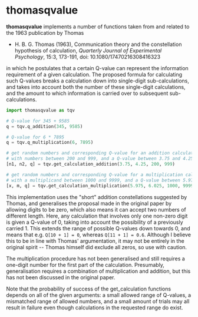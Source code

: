 
# thomasqvalue

**thomasqvalue** implements a number of functions taken from and related to the 1963 publication by Thomas

* H. B. G. Thomas (1963), Communication theory and the constellation hypothesis of calculation, *Quarterly Journal of Experimental Psychology*, 15:3, 173-191, doi: 10.1080/17470216308416323
    
in which he postulates that a certain Q-value can represent the information requirement of a given calculation. The proposed formula for calculating such Q-values breaks a calculation down into single-digit sub-calculations, and takes into account both the number of these single-digit calculations, and the amount to which information is carried over to subsequent sub-calculations.

```python
import thomasqvalue as tqv

# Q-value for 345 + 9585
q = tqv.q_addition(345, 9585)

# Q-value for 6 * 7895
q = tqv.q_multiplication(6, 7895)

# get random numbers and corresponding Q-value for an addition calculation
# with numbers between 200 and 999, and a Q-value between 3.75 and 4.25
[n1, n2, q] = tqv.get_calculation_addition(3.75, 4.25, 200, 999)

# get random numbers and corresponding Q-value for a multiplication calculation
# with a multiplicand between 1000 and 9999, and a Q-value between 5.975 and 6.025
[x, m, q] = tqv.get_calculation_multiplication(5.975, 6.025, 1000, 9999)
```

This implementation uses the "short" addition constellations suggested by Thomas, and generalises the proposal made in the original paper by allowing digits to be zero, which also means it can accept two numbers of different length. Here, any calculation that involves only one non-zero digit is given a Q-value of 0, taking into account the possibility of a previously carried 1. This extends the range of possible Q-values down towards 0, and means that e.g. `Q[10 + 1] = 0`, whereas `Q[11 + 1] = 0.6`. Although I believe this to be in line with Thomas' argumentation, it may not be entirely in the original spirit -- Thomas himself did exclude all zeros, so use with caution.

The multiplication procedure has not been generalised and still requires a one-digit number for the first part of the calculation. Presumably, generalisation requires a combination of multiplication and addition, but this has not been discussed in the original paper.

Note that the probability of success of the get_calculation functions depends on all of the given arguments: a small allowed range of Q-values, a mismatched range of allowed numbers, and a small amount of trials may all result in failure even though calculations in the requested range do exist.
